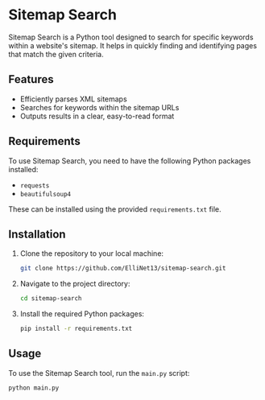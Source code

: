 # Sitemap Search

Sitemap Search is a Python tool designed to search for specific keywords within a website's sitemap. It helps in quickly finding and identifying pages that match the given criteria.

## Features

- Efficiently parses XML sitemaps
- Searches for keywords within the sitemap URLs
- Outputs results in a clear, easy-to-read format

## Requirements

To use Sitemap Search, you need to have the following Python packages installed:

- `requests`
- `beautifulsoup4`

These can be installed using the provided `requirements.txt` file.

## Installation

1. Clone the repository to your local machine:

    ```bash
    git clone https://github.com/ElliNet13/sitemap-search.git
    ```

2. Navigate to the project directory:

    ```bash
    cd sitemap-search
    ```

3. Install the required Python packages:

    ```bash
    pip install -r requirements.txt
    ```

## Usage

To use the Sitemap Search tool, run the `main.py` script:

```bash
python main.py
```
